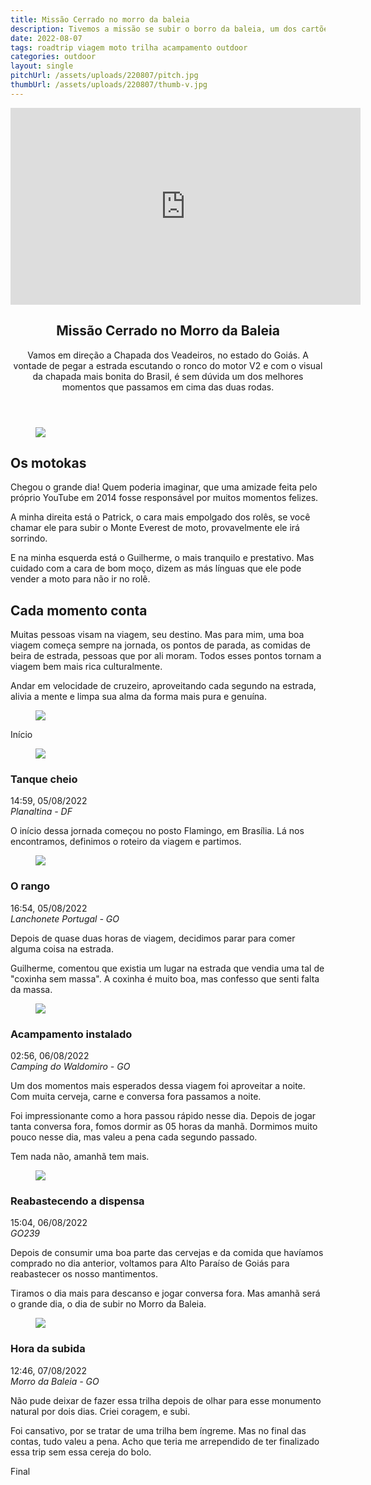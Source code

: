 ```yaml
---
title: Missão Cerrado no morro da baleia
description: Tivemos a missão se subir o borro da baleia, um dos cartões postais localizados na Chapada dos Veadeiros.
date: 2022-08-07
tags: roadtrip viagem moto trilha acampamento outdoor
categories: outdoor
layout: single
pitchUrl: /assets/uploads/220807/pitch.jpg
thumbUrl: /assets/uploads/220807/thumb-v.jpg
---
```


<div class="top-video-container">
  <div class="max-width">
    <div class="full-video-frame">
      <iframe
        width="560"
        height="315"
        src="https://www.youtube.com/embed/aqLnCDQT6pY?autoplay=0"
        title="YouTube video player"
        frameborder="0"
        allow="accelerometer; autoplay; clipboard-write; encrypted-media; gyroscope; picture-in-picture"
        allowfullscreen
      ></iframe>
    </div>
  </div>
</div>
<div>
  <section>
    <header class="heading max-width">
      <h1 class="margin-bottom-16">Missão Cerrado no Morro da Baleia</h1>
      <p>
        Vamos em direção a Chapada dos Veadeiros, no estado do Goiás. A
        vontade de pegar a estrada escutando o ronco do motor V2 e com o
        visual da chapada mais bonita do Brasil, é sem dúvida um dos
        melhores momentos que passamos em cima das duas rodas.
      </p>
    </header>
    <article class="photo-topics max-width">
      <figure class="photo">
        <img src="{{ '/assets/uploads/220807/20220808_145120.jpg' | absolute_url}}" />
      </figure>
      <div class="photo-legend">
        <h2 class="margin-bottom-16">Os motokas</h2>
        <p>
          Chegou o grande dia! Quem poderia imaginar, que uma amizade feita
          pelo próprio YouTube em 2014 fosse responsável por muitos momentos
          felizes.
        </p>
        <p>
          A minha direita está o Patrick, o cara mais empolgado dos rolês,
          se você chamar ele para subir o Monte Everest de moto,
          provavelmente ele irá sorrindo.
        </p>
        <p>
          E na minha esquerda está o Guilherme, o mais tranquilo e
          prestativo. Mas cuidado com a cara de bom moço, dizem as más
          línguas que ele pode vender a moto para não ir no rolê.
        </p>
      </div>
    </article>
    <article class="photo-topics max-width">
      <div class="photo-legend">
        <h2 class="margin-bottom-16">Cada momento conta</h2>
        <p>
          Muitas pessoas visam na viagem, seu destino. Mas para mim, uma boa
          viagem começa sempre na jornada, os pontos de parada, as comidas
          de beira de estrada, pessoas que por ali moram. Todos esses pontos
          tornam a viagem bem mais rica culturalmente.
        </p>
        <p>
          Andar em velocidade de cruzeiro, aproveitando cada segundo na
          estrada, alivia a mente e limpa sua alma da forma mais pura e
          genuína.
        </p>
      </div>
      <figure class="photo">
        <img src="{{ '/assets/uploads/220807/20220808_175120.png' | absolute_url}}" />
      </figure>
    </article>
  </section>
  <div id="map" class="map"></div>
  <div class="road-timeline max-width">
    <div class="street">
      <div class="moto"></div>
    </div>
    <div class="stories">
      <div class="transit-board begin"><span>Início</span></div>
      <article>
        <figure class="photo">
          <img src="{{ '/assets/uploads/220807/photo1.jpg' | absolute_url}}" />
        </figure>
        <div class="text">
          <h3>Tanque cheio</h3>
          <div class="infos">
            <time>14:59, 05/08/2022</time>
            <address>Planaltina - DF</address>
          </div>
          <p>
            O início dessa jornada começou no posto Flamingo, em Brasília.
            Lá nos encontramos, definimos o roteiro da viagem e partimos.
          </p>
        </div>
      </article>
      <article>
        <figure class="photo">
          <img src="{{ '/assets/uploads/220807/photo2.png' | absolute_url}}" />
        </figure>
        <div class="text">
          <h3>O rango</h3>
          <div class="infos">
            <time>16:54, 05/08/2022</time>
            <address>Lanchonete Portugal - GO</address>
          </div>
          <p>
            Depois de quase duas horas de viagem, decidimos parar para comer
            alguma coisa na estrada.
          </p>
          <p>
            Guilherme, comentou que existia um lugar na estrada que vendia
            uma tal de "coxinha sem massa". A coxinha é muito boa, mas
            confesso que senti falta da massa.
          </p>
        </div>
      </article>
      <article>
        <figure class="photo">
          <img src="{{ '/assets/uploads/220807/photo3.jpg' | absolute_url}}" />
        </figure>
        <div class="text">
          <h3>Acampamento instalado</h3>
          <div class="infos">
            <time>02:56, 06/08/2022</time>
            <address>Camping do Waldomiro - GO</address>
          </div>
          <p>
            Um dos momentos mais esperados dessa viagem foi aproveitar a
            noite. Com muita cerveja, carne e conversa fora passamos a
            noite.
          </p>
          <p>
            Foi impressionante como a hora passou rápido nesse dia. Depois
            de jogar tanta conversa fora, fomos dormir as 05 horas da manhã.
            Dormimos muito pouco nesse dia, mas valeu a pena cada segundo
            passado.
          </p>
          <p>Tem nada não, amanhã tem mais.</p>
        </div>
      </article>
      <article>
        <figure class="photo">
          <img src="{{ '/assets/uploads/220807/photo4.jpg' | absolute_url}}" />
        </figure>
        <div class="text">
          <h3>Reabastecendo a dispensa</h3>
          <div class="infos">
            <time>15:04, 06/08/2022</time>
            <address>GO239</address>
          </div>
          <p>
            Depois de consumir uma boa parte das cervejas e da comida que
            havíamos comprado no dia anterior, voltamos para Alto Paraíso de
            Goiás para reabastecer os nosso mantimentos.
          </p>
          <p>
            Tiramos o dia mais para descanso e jogar conversa fora. Mas
            amanhã será o grande dia, o dia de subir no Morro da Baleia.
          </p>
        </div>
      </article>
      <article>
        <figure class="photo">
          <img src="{{ '/assets/uploads/220807/photo5.jpg' | absolute_url}}" />
        </figure>
        <div class="text">
          <h3>Hora da subida</h3>
          <div class="infos">
            <time>12:46, 07/08/2022</time>
            <address>Morro da Baleia - GO</address>
          </div>
          <p>
            Não pude deixar de fazer essa trilha depois de olhar para esse
            monumento natural por dois dias. Criei coragem, e subi.
          </p>
          <p>
            Foi cansativo, por se tratar de uma trilha bem íngreme. Mas no
            final das contas, tudo valeu a pena. Acho que teria me
            arrependido de ter finalizado essa trip sem essa cereja do bolo.
          </p>
        </div>
      </article>
      <div class="transit-board end"><span>Final</span></div>
    </div>
  </div>
  <script type="text/javascript">
    $(document).ready(function() {
      loadMap("map", [-14.131939, -47.661352], 15, [
        {
          cords: [-14.128431, -47.660065],
          tooltip: "Morro da Baleia",
        },
        {
          cords: [-14.136072, -47.662307],
          tooltip: "Acampamento",
        },
      ]);
    })  
  </script>
</div>


